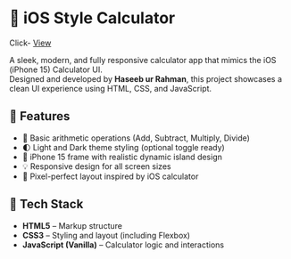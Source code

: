 # 📱 iOS Style Calculator

Click- [View](https://haseeb2949j.github.io/Ios-calculator/index.html)

A sleek, modern, and fully responsive calculator app that mimics the iOS (iPhone 15) Calculator UI.  
Designed and developed by **Haseeb ur Rahman**, this project showcases a clean UI experience using HTML, CSS, and JavaScript.

## 🔧 Features

- 🧮 Basic arithmetic operations (Add, Subtract, Multiply, Divide)
- 🌓 Light and Dark theme styling (optional toggle ready)
- 📱 iPhone 15 frame with realistic dynamic island design
- 💡 Responsive design for all screen sizes
- 🎨 Pixel-perfect layout inspired by iOS calculator

## 🚀 Tech Stack

- **HTML5** – Markup structure
- **CSS3** – Styling and layout (including Flexbox)
- **JavaScript (Vanilla)** – Calculator logic and interactions
